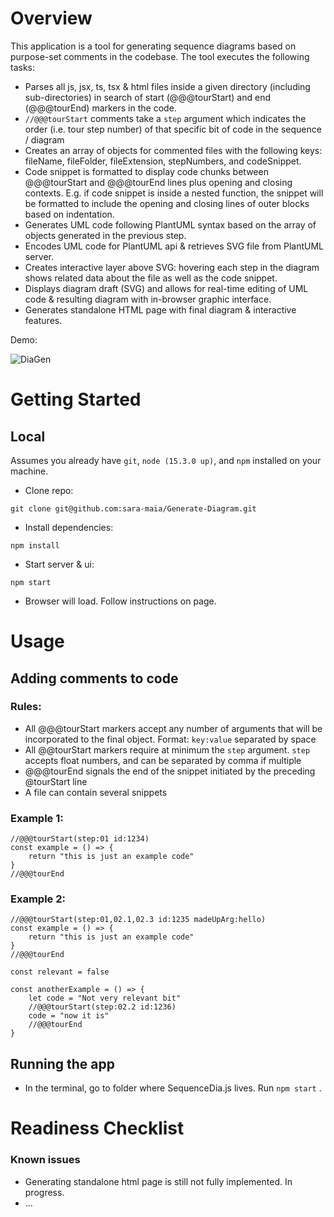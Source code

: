 # Overview

This application is a tool for generating sequence diagrams based on purpose-set comments in the codebase.
The tool executes the following tasks:

- Parses all js, jsx, ts, tsx & html files inside a given directory (including sub-directories) in search of start (@@@tourStart) and end (@@@tourEnd) markers in the code.
- `//@@@tourStart` comments take a `step` argument which indicates the order (i.e. tour step number) of that specific bit of code in the sequence / diagram
- Creates an array of objects for commented files with the following keys: fileName, fileFolder, fileExtension, stepNumbers, and codeSnippet.
- Code snippet is formatted to display code chunks between @@@tourStart and @@@tourEnd lines plus opening and closing contexts. E.g. if code snippet is inside a nested function, the snippet will be formatted to include the opening and closing lines of outer blocks based on indentation.
- Generates UML code following PlantUML syntax based on the array of objects generated in the previous step.
- Encodes UML code for PlantUML api & retrieves SVG file from PlantUML server.
- Creates interactive layer above SVG: hovering each step in the diagram shows related data about the file as well as the code snippet.
- Displays diagram draft (SVG) and allows for real-time editing of UML code & resulting diagram with in-browser graphic interface.
- Generates standalone HTML page with final diagram & interactive features.

Demo:

![DiaGen](https://user-images.githubusercontent.com/109988361/188956170-3f9af6a0-243c-40cd-984c-902c44250e7b.gif)

# Getting Started

## Local

Assumes you already have `git`, `node (15.3.0 up)`, and `npm` installed on your machine.

- Clone repo:

```
git clone git@github.com:sara-maia/Generate-Diagram.git
```

- Install dependencies:

```
npm install
```

- Start server & ui:

```
npm start
```

- Browser will load. Follow instructions on page.

# Usage

## Adding comments to code

### Rules:

- All @@@tourStart markers accept any number of arguments that will be incorporated to the final object. Format: `key:value` separated by space
- All @@tourStart markers require at minimum the `step` argument. `step` accepts float numbers, and can be separated by comma if multiple
- @@@tourEnd signals the end of the snippet initiated by the preceding @tourStart line
- A file can contain several snippets

### Example 1:

```
//@@@tourStart(step:01 id:1234)
const example = () => {
    return "this is just an example code"
}
//@@@tourEnd
```

### Example 2:

```
//@@@tourStart(step:01,02.1,02.3 id:1235 madeUpArg:hello)
const example = () => {
    return "this is just an example code"
}
//@@@tourEnd

const relevant = false

const anotherExample = () => {
    let code = "Not very relevant bit"
    //@@@tourStart(step:02.2 id:1236)
    code = "now it is"
    //@@@tourEnd
}
```

## Running the app

- In the terminal, go to folder where SequenceDia.js lives. Run `npm start` .

# Readiness Checklist

### Known issues

- Generating standalone html page is still not fully implemented. In progress.
- ...
